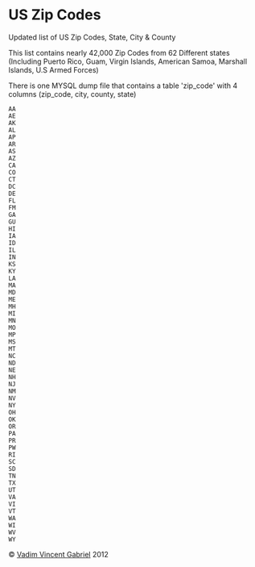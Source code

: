 US Zip Codes
============

Updated list of US Zip Codes, State, City &amp; County

This list contains nearly 42,000 Zip Codes from 62 Different states (Including Puerto Rico, Guam, Virgin Islands, American Samoa, Marshall Islands, U.S Armed Forces)

There is one MYSQL dump file that contains a table 'zip_code' with 4 columns (zip_code, city, county, state)

```
AA
AE
AK
AL
AP
AR
AS
AZ
CA
CO
CT
DC
DE
FL
FM
GA
GU
HI
IA
ID
IL
IN
KS
KY
LA
MA
MD
ME
MH
MI
MN
MO
MP
MS
MT
NC
ND
NE
NH
NJ
NM
NV
NY
OH
OK
OR
PA
PR
PW
RI
SC
SD
TN
TX
UT
VA
VI
VT
WA
WI
WV
WY
```

<p>&copy; <a href='http://vadimg.com' target="_blank">Vadim Vincent Gabriel</a> 2012</p>